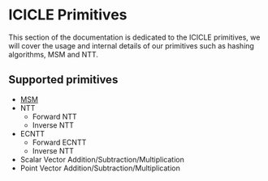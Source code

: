 # ICICLE Primitives

This section of the documentation is dedicated to the ICICLE primitives, we will cover the usage and internal details of our primitives such as hashing algorithms, MSM and NTT.


## Supported primitives


- [MSM](./msm)
- NTT
    - Forward NTT
    - Inverse NTT
- ECNTT
    - Forward ECNTT
    - Inverse NTT
- Scalar Vector Addition/Subtraction/Multiplication
- Point Vector Addition/Subtraction/Multiplication